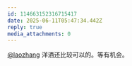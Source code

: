```yaml
---
id: 114663152316715417
date: 2025-06-11T05:47:34.442Z
reply: true
media_attachments: 0
---
```


[@laozhang](https://suo.si/@laozhang) 洋酒还比较可以的。等有机会。

